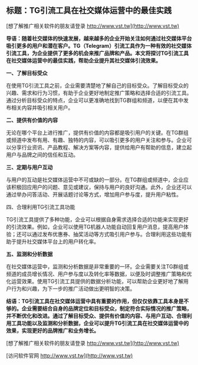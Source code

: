 ## **标题：TG引流工具在社交媒体运营中的最佳实践**

[想了解推广相关软件的朋友请登录 http://www.vst.tw](http://www.vst.tw)

**导语：随着社交媒体的快速发展，越来越多的企业开始关注如何通过社交媒体平台吸引更多的用户和潜在客户。TG（Telegram）引流工具作为一种有效的社交媒体引流工具，为企业提供了更多的机会来推广品牌和产品。本文将探讨TG引流工具在社交媒体运营中的最佳实践，帮助企业提升其社交媒体引流效果。**

**一、了解目标受众**

在使用TG引流工具之前，企业需要清楚地了解自己的目标受众。了解目标受众的兴趣、需求和行为习惯，有助于企业更好地制定推广策略和选择合适的引流工具。通过分析目标受众的特点，企业可以更准确地找到TG群组和频道，以便在其中发布相关内容并吸引相关用户。

**二、提供有价值的内容**

无论在哪个平台上进行推广，提供有价值的内容都是吸引用户的关键。在TG群组或频道中发布有用、有趣、独特的内容，可以吸引更多的用户关注和参与。企业可以分享行业资讯、产品教程、解决方案等内容，提供给用户有帮助的信息，建立起用户与品牌之间的信任和互动。

**三、定期与用户互动**

与用户的互动是社交媒体运营中不可或缺的一部分。在TG群组或频道中，企业应该积极回应用户的问题、意见或建议，保持与用户的良好沟通。此外，企业还可以通过举办问答活动、开展话题讨论等方式，增加用户参与度，提升用户粘性。

四、合理利用TG引流工具功能

TG引流工具提供了多种功能，企业可以根据自身需求选择合适的功能来实现更好的引流效果。例如，企业可以使用TG机器人功能自动回复用户消息，提高用户体验；还可以通过发布优惠券、抽奖活动等方式吸引用户参与。合理利用这些功能有助于提升社交媒体平台上的用户转化率。

**五、监测和分析数据**

在社交媒体运营中，监测和分析数据是非常重要的一环。企业需要关注TG群组或频道的成员增长情况、用户参与度以及转化率等数据，以便及时调整推广策略和优化运营效果。使用TG引流工具提供的数据分析功能，可以帮助企业更好地了解用户行为和兴趣，为下一步的推广活动做出更明智的决策。

**结语：TG引流工具在社交媒体运营中具有重要的作用，但仅仅依靠工具本身是不够的。企业需要结合自身的品牌定位和目标受众，制定符合实际情况的推广策略，并不断优化和改进。通过了解目标受众、提供有价值的内容、与用户互动、合理利用工具功能以及监测和分析数据，企业可以提升TG引流工具在社交媒体运营中的效果，实现更好的品牌推广和业务增长。**

[想了解推广相关软件的朋友请登录 http://www.vst.tw](http://www.vst.tw)


[访问软件官网 http://www.vst.tw](http://www.vst.tw)
